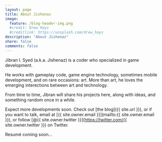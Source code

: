 ```yaml
---
layout: page
title: About Jishenaz
image:
  feature: /blog-header-img.png
  #credit: Drew Hays
  #creditlink: https://unsplash.com/drew_hays
description: "About Jishenaz"
share: false
comments: false
---
```


Jibran I. Syed (a.k.a. Jishenaz) is a coder who specialized in game development.

He works with gameplay code, game engine technology, sometimes mobile development, and on rare occasions: art. More than art, he loves the emerging interections between art and technology.

From time to time, Jibran will share his projects here, along with ideas, and something random once in a while.

Expect more developments soon. Check out [the blog]({{ site.url }}), or if you want to talk, email at [{{ site.owner.email }}](mailto:{{ site.owner.email }}), or follow [@{{ site.owner.twitter }}](https://twitter.com/{{ site.owner.twitter }}) on Twitter.

Resumé coming soon...
